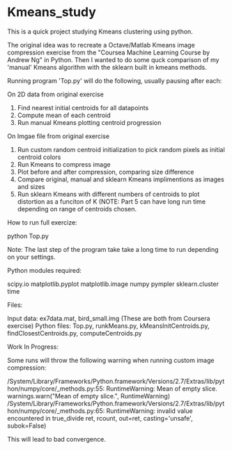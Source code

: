 # Kmeans_study
This is a quick project studying Kmeans clustering using python.

The original idea was to recreate a Octave/Matlab Kmeans image compression exercise from the "Coursea Machine Learning Course by Andrew Ng" in Python. Then I wanted to do some quck comparison of my 'manual' Kmeans algorithm with the sklearn built in kmeans methods.

Running program 'Top.py' will do the following, usually pausing after each:

On 2D data from original exercise

1) Find nearest initial centroids for all datapoints
2) Compute mean of each centroid
3) Run manual Kmeans plotting centroid progression

On Imgae file from original exercise

1) Run custom random centroid initialization to pick random pixels as initial centroid colors
2) Run Kmeans to compress image
3) Plot before and after compression, comparing size difference
4) Compare original, manual and sklearn Kmeans implimentions as images and sizes
5) Run sklearn Kmeans with different numbers of centroids to plot distortion as a funciton of K
(NOTE: Part 5 can have long run time depending on range of centroids chosen.

How to run full exercize:

python Top.py

Note: The last step of the program take take a long time to run depending on your settings.

Python modules required:

scipy.io
matplotlib.pyplot
matplotlib.image
numpy
pympler
sklearn.cluster
time

Files:

Input data: ex7data.mat, bird_small.img (These are both from Coursera exercise)
Python files: Top.py, runkMeans.py, kMeansInitCentroids.py, findClosestCentroids.py, computeCentroids.py

Work In Progress:

Some runs will throw the following warning when running custom image compression:

/System/Library/Frameworks/Python.framework/Versions/2.7/Extras/lib/python/numpy/core/_methods.py:55: RuntimeWarning: Mean of empty slice.
  warnings.warn("Mean of empty slice.", RuntimeWarning)
/System/Library/Frameworks/Python.framework/Versions/2.7/Extras/lib/python/numpy/core/_methods.py:65: RuntimeWarning: invalid value encountered in true_divide
  ret, rcount, out=ret, casting='unsafe', subok=False)

This will lead to bad convergence.
